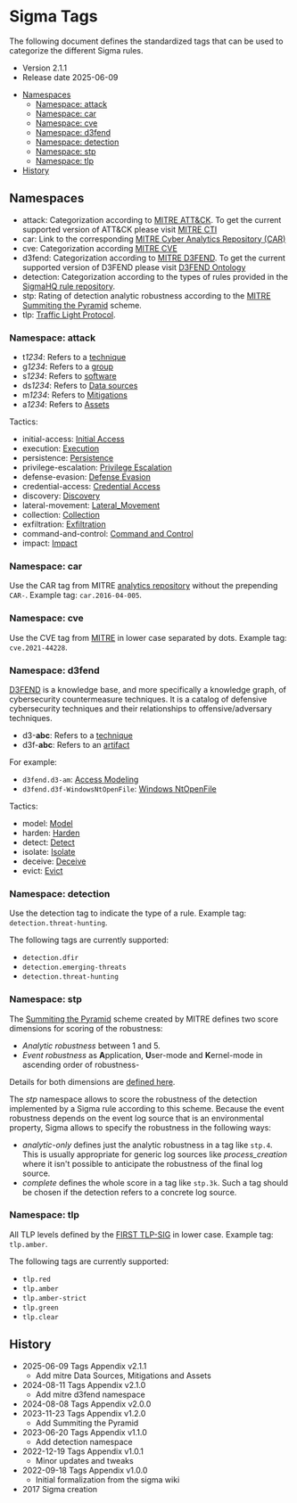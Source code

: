 # Sigma Tags

The following document defines the standardized tags that can be used to categorize the different Sigma rules.

- Version 2.1.1
- Release date 2025-06-09

<!-- mdformat-toc start --slug=github --no-anchors --maxlevel=6 --minlevel=2 -->

- [Namespaces](#namespaces)
  - [Namespace: attack](#namespace-attack)
  - [Namespace: car](#namespace-car)
  - [Namespace: cve](#namespace-cve)
  - [Namespace: d3fend](#namespace-d3fend)
  - [Namespace: detection](#namespace-detection)
  - [Namespace: stp](#namespace-stp)
  - [Namespace: tlp](#namespace-tlp)
- [History](#history)

<!-- mdformat-toc end -->

## Namespaces

- attack: Categorization according to [MITRE ATT&CK](https://attack.mitre.org). To get the current supported version of ATT&CK please visit [MITRE CTI](https://github.com/mitre/cti)
- car: Link to the corresponding [MITRE Cyber Analytics Repository (CAR)](https://car.mitre.org/)
- cve: Categorization according [MITRE CVE](https://cve.mitre.org/)
- d3fend: Categorization according to [MITRE D3FEND](https://d3fend.mitre.org/). To get the current supported version of D3FEND please visit [D3FEND Ontology](https://github.com/d3fend/d3fend-ontology)
- detection: Categorization according to the types of rules provided in the [SigmaHQ rule repository](https://github.com/SigmaHQ/sigma).
- stp: Rating of detection analytic robustness according to the [MITRE Summiting the Pyramid](https://center-for-threat-informed-defense.github.io/summiting-the-pyramid/) scheme.
- tlp: [Traffic Light Protocol](https://www.first.org/tlp/).

### Namespace: attack

- t*1234*: Refers to a [technique](https://attack.mitre.org/wiki/All_Techniques)
- g*1234*: Refers to a [group](https://attack.mitre.org/wiki/Groups)
- s*1234*: Refers to [software](https://attack.mitre.org/wiki/Software)
- ds*1234*: Refers to [Data sources](https://attack.mitre.org/datasources/)
- m*1234*: Refers to [Mitigations](https://attack.mitre.org/mitigations/)
- a*1234*: Refers to [Assets](https://attack.mitre.org/assets/)

Tactics:

- initial-access: [Initial Access](https://attack.mitre.org/tactics/TA0001/)
- execution: [Execution](https://attack.mitre.org/tactics/TA0002/)
- persistence: [Persistence](https://attack.mitre.org/tactics/TA0003/)
- privilege-escalation: [Privilege Escalation](https://attack.mitre.org/tactics/TA0004/)
- defense-evasion: [Defense Evasion](https://attack.mitre.org/tactics/TA0005/)
- credential-access: [Credential Access](https://attack.mitre.org/tactics/TA0006/)
- discovery: [Discovery](https://attack.mitre.org/tactics/TA0007/)
- lateral-movement: [Lateral_Movement](https://attack.mitre.org/tactics/TA0008/)
- collection: [Collection](https://attack.mitre.org/tactics/TA0009/)
- exfiltration: [Exfiltration](https://attack.mitre.org/tactics/TA0010/)
- command-and-control: [Command and Control](https://attack.mitre.org/tactics/TA0011/)
- impact: [Impact](https://attack.mitre.org/tactics/TA0040/)

### Namespace: car

Use the CAR tag from MITRE [analytics repository](https://car.mitre.org/analytics/) without the prepending `CAR-`. Example
tag: `car.2016-04-005`.

### Namespace: cve

Use the CVE tag from [MITRE](https://cve.mitre.org) in lower case separated by dots. Example tag: `cve.2021-44228`.

### Namespace: d3fend

[D3FEND](https://d3fend.mitre.org/) is a knowledge base, and more specifically a knowledge graph, of cybersecurity countermeasure techniques.
It is a catalog of defensive cybersecurity techniques and their relationships to offensive/adversary techniques.

- d3-**abc**: Refers to a [technique](https://d3fend.mitre.org/)
- d3f-**abc**: Refers to an [artifact](https://d3fend.mitre.org/dao/artifact/)

For example:

- `d3fend.d3-am`: [Access Modeling](https://d3fend.mitre.org/technique/d3f:AccessModeling/)
- `d3fend.d3f-WindowsNtOpenFile`: [Windows NtOpenFile](https://d3fend.mitre.org/dao/artifact/d3f:WindowsNtOpenFile/)

Tactics:

- model: [Model](https://d3fend.mitre.org/tactic/d3f:Model/)
- harden: [Harden](https://d3fend.mitre.org/tactic/d3f:Harden/)
- detect: [Detect](https://d3fend.mitre.org/tactic/d3f:Model/)
- isolate: [Isolate](https://d3fend.mitre.org/tactic/d3f:Isolate)
- deceive: [Deceive](https://d3fend.mitre.org/tactic/d3f:Deceive)
- evict: [Evict](https://d3fend.mitre.org/tactic/d3f:Evict)

### Namespace: detection

Use the detection tag to indicate the type of a rule. Example tag: `detection.threat-hunting`.

The following tags are currently supported:

- `detection.dfir`
- `detection.emerging-threats`
- `detection.threat-hunting`

### Namespace: stp

The [Summiting the Pyramid](https://center-for-threat-informed-defense.github.io/summiting-the-pyramid/) scheme created
by MITRE defines two score dimensions for scoring of the robustness:

- *Analytic robustness* between 1 and 5.
- *Event robustness* as **A**pplication, **U**ser-mode and **K**ernel-mode in ascending order of robustness-

Details for both dimensions are [defined here](https://center-for-threat-informed-defense.github.io/summiting-the-pyramid/levels/).

The *stp* namespace allows to score the robustness of the detection implemented by a Sigma rule according to this
scheme. Because the event robustness depends on the event log source that is an environmental property, Sigma allows to
specify the robustness in the following ways:

- *analytic-only* defines just the analytic robustness in a tag like `stp.4`. This is usually appropriate for generic
  log sources like *process_creation* where it isn't possible to anticipate the robustness of the final log source.
- *complete* defines the whole score in a tag like `stp.3k`. Such a tag should be chosen if the detection refers to a
  concrete log source.

### Namespace: tlp

All TLP levels defined by the [FIRST TLP-SIG](https://www.first.org/tlp/) in lower case. Example tag: `tlp.amber`.

The following tags are currently supported:

- `tlp.red`
- `tlp.amber`
- `tlp.amber-strict`
- `tlp.green`
- `tlp.clear`

## History

- 2025-06-09 Tags Appendix v2.1.1
  - Add mitre Data Sources, Mitigations and Assets
- 2024-08-11 Tags Appendix v2.1.0
  - Add mitre d3fend namespace
- 2024-08-08 Tags Appendix v2.0.0
- 2023-11-23 Tags Appendix v1.2.0
  - Add Summiting the Pyramid
- 2023-06-20 Tags Appendix v1.1.0
  - Add detection namespace
- 2022-12-19 Tags Appendix v1.0.1
  - Minor updates and tweaks
- 2022-09-18 Tags Appendix v1.0.0
  - Initial formalization from the sigma wiki
- 2017 Sigma creation

